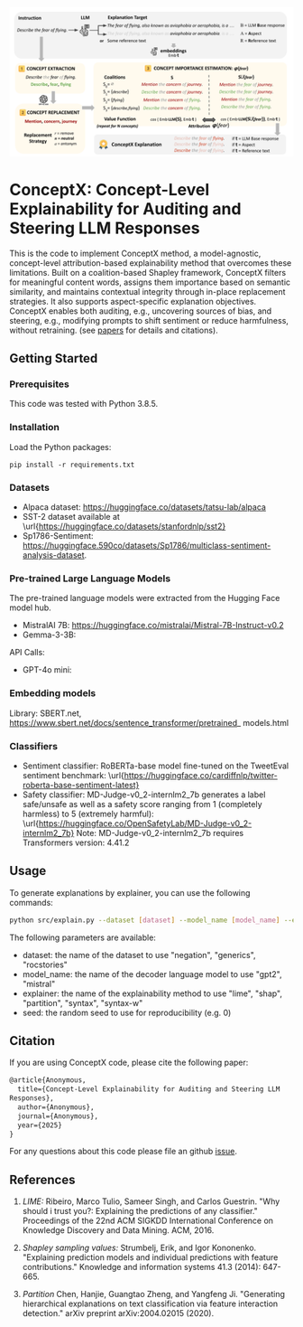 <p align="center">
    <img src = "FigMethod2.pdf" alt="ConceptX Methodology"/>
  </p>
  
  
  # ConceptX: Concept-Level Explainability for Auditing and Steering LLM Responses
  
  This is the code to implement ConceptX method, a model-agnostic, concept-level attribution-based explainability method that overcomes these limitations. 
  Built on a coalition-based Shapley framework, ConceptX filters for meaningful content words, assigns
  them importance based on semantic similarity, and maintains contextual integrity
  through in-place replacement strategies. It also supports aspect-specific explanation
  objectives. ConceptX enables both auditing, e.g., uncovering sources of bias, and
  steering, e.g., modifying prompts to shift sentiment or reduce harmfulness, without
  retraining. 
  (see [papers](#citations) for details and citations).
  
  ## Getting Started
  
  ### Prerequisites
  
  This code was tested with Python 3.8.5.
  
  ### Installation
  
  Load the Python packages:
  ```
  pip install -r requirements.txt
  ```
  
  ### Datasets
 
  - Alpaca dataset: https://huggingface.co/datasets/tatsu-lab/alpaca
  - SST-2 dataset available at \url{https://huggingface.co/datasets/stanfordnlp/sst2}
  - Sp1786-Sentiment:  https://huggingface.590co/datasets/Sp1786/multiclass-sentiment-analysis-dataset.

  
  ### Pre-trained Large Language Models
  
  The pre-trained language models were extracted from the Hugging Face model hub.
  - MistralAI 7B: https://huggingface.co/mistralai/Mistral-7B-Instruct-v0.2
  - Gemma-3-3B:

  API Calls:
  - GPT-4o mini: 
  
  
  ### Embedding models

  Library: SBERT.net, https://www.sbert.net/docs/sentence_transformer/pretrained_
models.html

  ### Classifiers

  - Sentiment classifier: RoBERTa-base model fine-tuned on the TweetEval sentiment benchmark: \url{https://huggingface.co/cardiffnlp/twitter-roberta-base-sentiment-latest}
  - Safety classifier: MD-Judge-v0_2-internlm2_7b generates a label safe/unsafe as well as a safety score ranging from 1 (completely harmless) to 5 (extremely harmful): \url{https://huggingface.co/OpenSafetyLab/MD-Judge-v0_2-internlm2_7b}
  Note: MD-Judge-v0_2-internlm2_7b requires Transformers version: 4.41.2

  ## Usage
  
  To generate explanations by explainer, you can use the following commands:
  
  ```bash
  python src/explain.py --dataset [dataset] --model_name [model_name] --explainer [explainer] --seed [seed]
  ```
  
  The following parameters are available:
  - dataset: the name of the dataset to use "negation", "generics", "rocstories"
  - model_name: the name of the decoder language model to use "gpt2", "mistral"
  - explainer: the name of the explainability method to use "lime", "shap", "partition", "syntax", "syntax-w"
  - seed: the random seed to use for reproducibility (e.g. 0)
  
  
  ## Citation
  If you are using ConceptX code, please cite the following paper:
  ```
  @article{Anonymous,
    title={Concept-Level Explainability for Auditing and Steering LLM Responses},
    author={Anonymous},
    journal={Anonymous},
    year={2025}
  }
  ```
  For any questions about this code please file an github [issue](https://github.com/).
  
  
  ## References
  
  1. *LIME:* Ribeiro, Marco Tulio, Sameer Singh, and Carlos Guestrin. "Why should i trust you?: Explaining the predictions of any classifier." Proceedings of the 22nd ACM SIGKDD International Conference on Knowledge Discovery and Data Mining. ACM, 2016.
  
  2. *Shapley sampling values:* Strumbelj, Erik, and Igor Kononenko. "Explaining prediction models and individual predictions with feature contributions." Knowledge and information systems 41.3 (2014): 647-665.
  
  3. *Partition* Chen, Hanjie, Guangtao Zheng, and Yangfeng Ji. "Generating hierarchical explanations on text classification via feature interaction detection." arXiv preprint arXiv:2004.02015 (2020).